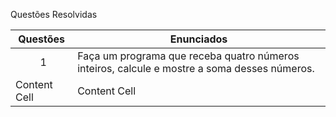 Questões Resolvidas 

| Questões | Enunciados |
| ------------- | ------------- |
|⠀⠀⠀ 1 | Faça um programa que receba quatro números inteiros, calcule e mostre a soma desses números.  |
| Content Cell  | Content Cell  |
